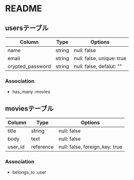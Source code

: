# README

## usersテーブル

|Column|Type|Options|
|------|----|-------|
|name|string|null: false|
|email|string|null: false, unique: true|
|crypted_password|string|null: false, defalut: ""|

### Association
- has_many :movies


## moviesテーブル

Column|Type|Options|
|------|----|-------|
|title|string|null: false|
|body|text|null: false|
|user_id|reference|null: false, foreign_key: true|

### Association
- belongs_to :user